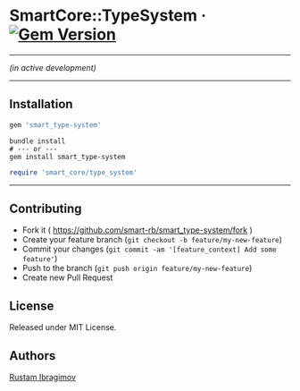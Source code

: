 # SmartCore::TypeSystem &middot; [![Gem Version](https://badge.fury.io/rb/smart_engine.svg)](https://badge.fury.io/rb/smart_type-system)

---

*(in active development)*

---

## Installation

```ruby
gem 'smart_type-system'
```

```shell
bundle install
# --- or ---
gem install smart_type-system
```

```ruby
require 'smart_core/type_system'
```

---

## Contributing

- Fork it ( https://github.com/smart-rb/smart_type-system/fork )
- Create your feature branch (`git checkout -b feature/my-new-feature`)
- Commit your changes (`git commit -am '[feature_context] Add some feature'`)
- Push to the branch (`git push origin feature/my-new-feature`)
- Create new Pull Request

## License

Released under MIT License.

## Authors

[Rustam Ibragimov](https://github.com/0exp)
